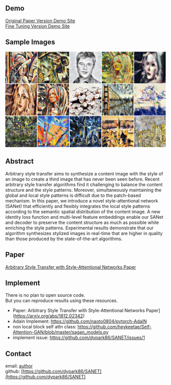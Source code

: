 ## Demo
[Original Paper Version Demo Site](http://style.airi.kr/ori_demo)<br>
[Fine Tuning Version Demo Site](http://style.airi.kr/demo)
## Sample Images
![ex_screenshot](./images/head.jpg)
## Abstract
Arbitrary style transfer aims to synthesize a content image with the style of an image to create a third image that has never been seen before. Recent arbitrary style transfer algorithms find it challenging to balance the content structure and the style patterns. Moreover, simultaneously maintaining the global and local style patterns is difficult due to the patch-based mechanism. In this paper, we introduce a novel style-attentional network (SANet) that efficiently and flexibly integrates the local style patterns according to the semantic spatial distribution of the content image. A new identity loss function and multi-level feature embeddings enable our SANet and decoder to preserve the content structure as much as possible while enriching the style patterns. Experimental results demonstrate that our algorithm synthesizes stylized images in real-time that are higher in quality than those produced by the state-of-the-art algorithms.
## Paper
[Arbitrary Style Transfer with Style-Attentional Networks Paper](https://arxiv.org/abs/1812.02342)
## Implement
There is no plan to open source code.<br>
But you can reproduce results using these resources.
- Paper: Arbitrary Style Transfer with Style-Attentional Networks Paper](https://arxiv.org/abs/1812.02342)
- Adain Implement: https://github.com/naoto0804/pytorch-AdaIN
- non local block self attn class: https://github.com/heykeetae/Self-Attention-GAN/blob/master/sagan_models.py
- implement issue: https://github.com/dypark86/SANET/issues/1
## Contact
email: [author](mailto:likebullet86@gmail.com) <br>
github: [https://github.com/dypark86/SANET](https://github.com/dypark86/SANET)
